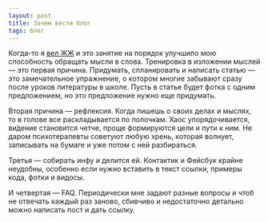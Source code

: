```yaml
---
layout: post
title: Зачем вести блог
tags: блог
---
```


Когда-то я [вел ЖЖ](https://miskov.livejournal.com/) и это занятие на порядок улучшило мою способность обращать мысли в слова. Тренировка в изложении мыслей — это первая причина. Придумать, спланировать и написать статью — это замечательное упражнение, о котором многие забывают сразу после уроков литературы в школе. Пусть в статье будет фотка с одним предложением, но это предложение нужно еще придумать.

Вторая причина — рефлексия. Когда пишешь о своих делах и мыслях, то в голове все раскладывается по полочкам. Хаос упорядочивается, ви&#x301;дение становится четче, проще формируются цели и пути к ним. Не даром психотерапевты советуют любую хрень, которая волнует, записывать на бумаге и уже потом с ней разбираться.

Третья — собирать инфу и делится ей. Контактик и Фейсбук крайне неудобны, особенно если нужно вставить в текст ссылки, примеры кода, фотки и видосы.

И четвертая — FAQ. Периодически мне задают разные вопросы и чтоб не отвечать каждый раз заново, сбивчиво и недостаточно детально можно написать пост и дать ссылку.